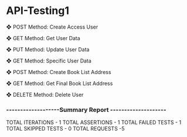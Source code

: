 # API-Testing1

❖ POST Method: Create Access User

❖ GET Method: Get User Data

❖ PUT Method: Update User Data

❖ GET Method: Specific User Data

❖ POST Method: Create Book List Address

❖ GET Method: Get Final Book List Address

❖ DELETE Method: Delete User

### -------------------Summary Report --------------------
TOTAL ITERATIONS - 1 TOTAL ASSERTIONS - 1 TOTAL FAILED TESTS - 1 TOTAL SKIPPED TESTS - 0 TOTAL REQUESTS -5


